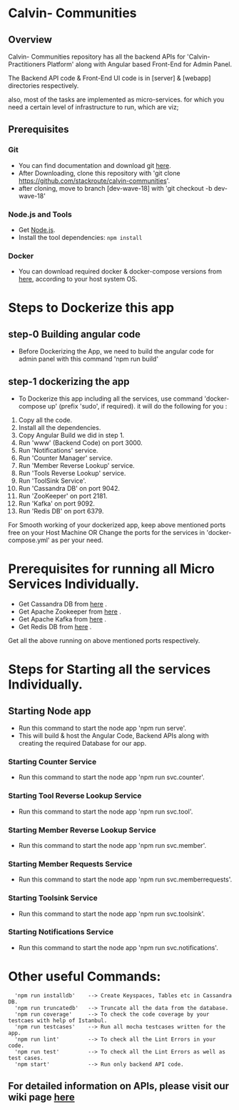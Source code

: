# Calvin- Communities 


## Overview

Calvin- Communities repository has all the backend APIs for 'Calvin- Practitioners Platform' along with Angular based Front-End for Admin Panel.

The Backend API code & Front-End UI code is in [server] & [webapp] directories respectively.

also, most of the tasks are implemented as micro-services. 
for which you need a certain level of infrastructure to run, which are viz;

## Prerequisites

### Git
- You can find documentation and download git [here][git-home].
- After Downloading, clone this repository with 'git clone https://github.com/stackroute/calvin-communities'.
- after cloning, move to branch [dev-wave-18] with 'git checkout -b dev-wave-18'

### Node.js and Tools

- Get [Node.js][node].
- Install the tool dependencies: `npm install`

### Docker
- You can download required docker & docker-compose versions from [here](https://www.docker.com),  according to your host system OS.


# Steps to Dockerize this app

## step-0 Building angular code

- Before Dockerizing the App, we need to build the angular code for admin panel with this command  'npm run build'

## step-1 dockerizing the app

-  To Dockerize this app including all the services, use command 'docker-compose up' (prefix 'sudo', if required). it will do the following for you :

1. Copy all the code.
2. Install all the dependencies.
3. Copy Angular Build we did in step 1.
4. Run 'www' (Backend Code) on port 3000.
5. Run 'Notifications' service.
6. Run 'Counter Manager' service.
7. Run 'Member Reverse Lookup' service.
8. Run 'Tools Reverse Lookup' service.
9. Run 'ToolSink Service'.
10. Run 'Cassandra DB' on port 9042.
11. Run 'ZooKeeper' on port 2181.
12. Run 'Kafka' on port 9092.
13. Run 'Redis DB' on port 6379.

For Smooth working of your dockerized app, keep above mentioned ports free on your Host Machine 
OR
Change the ports for the services in 'docker-compose.yml' as per your need.

# Prerequisites for running all Micro Services Individually.

- Get Cassandra DB from [here](http://cassandra.apache.org/download/) .
- Get Apache Zookeeper from [here](https://zookeeper.apache.org/) .
- Get Apache Kafka from [here](https://kafka.apache.org/downloads) .
- Get Redis DB from [here](https://redis.io/download) .

Get all the above running on above mentioned ports respectively.

# Steps for Starting all the services Individually.

## Starting Node app

- Run this command to start the node app 'npm run serve'. 
- This will build & host the Angular Code, Backend APIs along with creating the required Database for our app.

### Starting Counter Service
- Run this command to start the node app 'npm run svc.counter'. 

### Starting Tool Reverse Lookup Service
- Run this command to start the node app 'npm run svc.tool'. 

### Starting Member Reverse Lookup Service
- Run this command to start the node app 'npm run svc.member'. 

### Starting Member Requests Service
- Run this command to start the node app 'npm run svc.memberrequests'. 

### Starting Toolsink Service
- Run this command to start the node app 'npm run svc.toolsink'. 

### Starting Notifications Service
- Run this command to start the node app 'npm run svc.notifications'. 



# Other useful Commands:

```
  'npm run installdb'    --> Create Keyspaces, Tables etc in Cassandra DB.
  'npm run truncatedb'   --> Truncate all the data from the database.
  'npm run coverage'     --> To check the code coverage by your testcaes with help of Istanbul.
  'npm run testcases'    --> Run all mocha testcases written for the app.
  'npm run lint'         --> To check all the Lint Errors in your code.
  'npm run test'         --> To check all the Lint Errors as well as test cases.
  'npm start'            --> Run only backend API code.
```

## For detailed information on APIs, please visit our wiki page [here](https://github.com/stackroute/calvin-communities/wiki)

[git-home]: https://git-scm.com/
[node]: https://nodejs.org/
